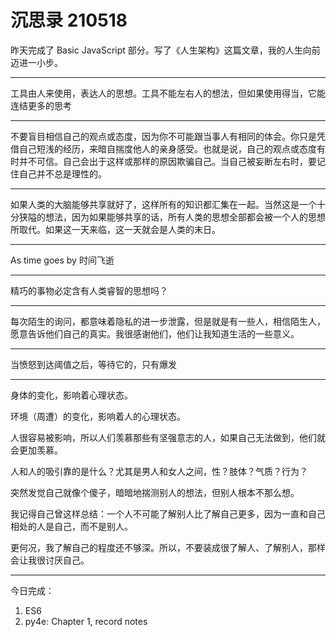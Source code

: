 # 沉思录 210518

昨天完成了 Basic JavaScript 部分。写了《人生架构》这篇文章，我的人生向前迈进一小步。

---

工具由人来使用，表达人的思想。工具不能左右人的想法，但如果使用得当，它能连结更多的思考

---

不要盲目相信自己的观点或态度，因为你不可能跟当事人有相同的体会。你只是凭借自己短浅的经历，来暗自揣度他人的亲身感受。也就是说，自己的观点或态度有时并不可信。自己会出于这样或那样的原因欺骗自己。当自己被妄断左右时，要记住自己并不总是理性的。

---

如果人类的大脑能够共享就好了，这样所有的知识都汇集在一起。当然这是一个十分狭隘的想法，因为如果能够共享的话，所有人类的思想全部都会被一个人的思想所取代。如果这一天来临，这一天就会是人类的末日。

---

As time goes by 时间飞逝

---

精巧的事物必定含有人类睿智的思想吗？

---

每次陌生的询问，都意味着隐私的进一步泄露，但是就是有一些人，相信陌生人，愿意告诉他们自己的真实。我很感谢他们，他们让我知道生活的一些意义。

---

当愤怒到达阈值之后，等待它的，只有爆发

---

身体的变化，影响着心理状态。

环境（周遭）的变化，影响着人的心理状态。

人很容易被影响，所以人们羡慕那些有坚强意志的人，如果自己无法做到，他们就会更加羡慕。

人和人的吸引靠的是什么？尤其是男人和女人之间，性？肢体？气质？行为？

突然发觉自己就像个傻子，暗暗地揣测别人的想法，但别人根本不那么想。

我记得自己曾这样总结：一个人不可能了解别人比了解自己更多，因为一直和自己相处的人是自己，而不是别人。

更何况，我了解自己的程度还不够深。所以，不要装成很了解人、了解别人，那样会让我很讨厌自己。

---

今日完成：

1. ES6
2. py4e: Chapter 1, record notes
